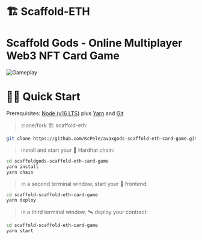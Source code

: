 # 🏗 Scaffold-ETH

# Scaffold Gods - Online Multiplayer Web3 NFT Card Game

![Gameplay](https://i.ibb.co/4P2C08x/image.png)

# 🏄‍♂️ Quick Start

Prerequisites: [Node (v16 LTS)](https://nodejs.org/en/download/) plus [Yarn](https://classic.yarnpkg.com/en/docs/install/) and [Git](https://git-scm.com/downloads)

> clone/fork 🏗 scaffold-eth:

```bash
git clone https://github.com/KcPele/avaxgods-scaffold-eth-card-game.git
```

> install and start your 👷‍ Hardhat chain:

```bash
cd scaffoldgods-scaffold-eth-card-game
yarn install
yarn chain
```

> in a second terminal window, start your 📱 frontend:

```bash
cd scaffold-scaffold-eth-card-game
yarn deploy
```

> in a third terminal window, 🛰 deploy your contract:

```bash
cd scaffold-scaffold-eth-card-game
yarn start


```

